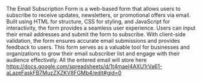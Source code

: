 The Email Subscription Form is a web-based form that allows users to subscribe to receive updates, newsletters, or promotional offers via email. Built using HTML for structure, CSS for styling, and JavaScript for interactivity, the form provides a seamless user experience. Users can input their email addresses and submit the form to subscribe. With client-side validation, the form ensures accurate email submissions and provides feedback to users. This form serves as a valuable tool for businesses and organizations to grow their email subscriber list and engage with their audience effectively.
All the entered email will store here
https://docs.google.com/spreadsheets/d/1t4mael4AXU1rVa61-aLazeFaskFB7MuzZXZKV8FGMb4/edit#gid=0
